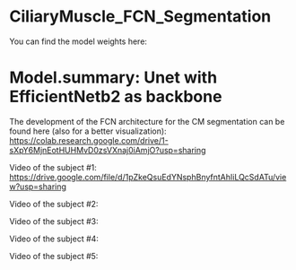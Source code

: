 # CiliaryMuscle_FCN_Segmentation

You can find the model weights here:

# Model.summary: Unet with EfficientNetb2 as backbone

The development of the FCN architecture for the CM segmentation can be found here (also for a better visualization):
https://colab.research.google.com/drive/1-sXpY6MjnEotHUHMvD0zsVXnaj0iAmjO?usp=sharing


Video of the subject #1:  https://drive.google.com/file/d/1pZkeQsuEdYNsphBnyfntAhIiLQcSdATu/view?usp=sharing

Video of the subject #2:  

Video of the subject #3:  

Video of the subject #4: 

Video of the subject #5:  
